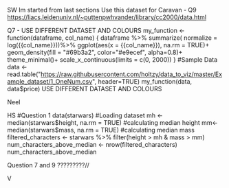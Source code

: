 












SW
Im started from last sections
Use this dataset for Caravan - Q9
https://liacs.leidenuniv.nl/~puttenpwhvander/library/cc2000/data.html

Q7 - USE DIFFERENT DATASET AND COLOURS
my_function <- function(dataframe, col_name) {
  dataframe %>%
    summarize(
      normalize = log({{col_name}}))%>%
    ggplot(aes(x = {{col_name}}), na.rm = TRUE)+
    geom_density(fill = "#69b3a2", color="#e9ecef", alpha=0.8)+
    theme_minimal()+
    scale_x_continuous(limits = c(0, 2000))
}
#Sample Data
data <- read.table("https://raw.githubusercontent.com/holtzy/data_to_viz/master/Example_dataset/1_OneNum.csv", header=TRUE)
my_function(data, data$price)
USE DIFFERENT DATASET AND COLOURS

Neel




HS
#Question 1 
data(starwars)  #Loading dataset
mh <- median(starwars$height, na.rm = TRUE) #calculating median height
mm<- median(starwars$mass, na.rm = TRUE)  #calculating median mass
filtered_characters <- starwars %>%
  filter(height > mh & mass > mm)
num_characters_above_median <- nrow(filtered_characters)
num_characters_above_median



Question 7 and 9 ?????????//






V

